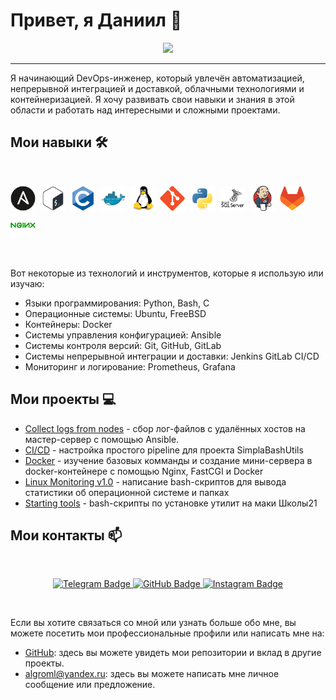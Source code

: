 # Привет, я Даниил 👋

<div id="header" align="center">
  <img src="https://media.giphy.com/media/SWoSkN6DxTszqIKEqv/giphy.gif" width=40% />
</div>

---

Я начинающий DevOps-инженер, который увлечён автоматизацией, непрерывной интеграцией и доставкой, облачными технологиями и контейнеризацией. Я хочу развивать свои навыки и знания в этой области и работать над интересными и сложными проектами.

## Мои навыки 🛠️

<br><div>
  <img src="https://github.com/devicons/devicon/blob/master/icons/ansible/ansible-original.svg" title="Ansible" alt="ansible" width="40" height="40"/>&nbsp;
  <img src="https://github.com/devicons/devicon/blob/master/icons/bash/bash-original.svg" title="bash" alt="bash" width="40" height="40"/>&nbsp;
  <img src="https://github.com/devicons/devicon/blob/master/icons/c/c-original.svg" title="C" alt="c" width="40" height="40"/>&nbsp;
  <img src="https://github.com/devicons/devicon/blob/master/icons/docker/docker-original.svg" title="Docker" alt="docker" width="40" height="40"/>&nbsp;
  <img src="https://github.com/devicons/devicon/blob/master/icons/linux/linux-original.svg" title="Linux" alt="linux" width="40" height="40"/>&nbsp;
  <img src="https://github.com/devicons/devicon/blob/master/icons/git/git-original.svg" title="Git" alt="git" width="40" height="40"/>&nbsp;
  <img src="https://github.com/devicons/devicon/blob/master/icons/python/python-original.svg" title="Python" alt="python" width="40" height="40"/>&nbsp;
  <img src="https://github.com/devicons/devicon/blob/master/icons/microsoftsqlserver/microsoftsqlserver-plain-wordmark.svg" title="MSSQL" alt="mssql" width="40" height="40"/>&nbsp;
  <img src="https://github.com/devicons/devicon/blob/master/icons/jenkins/jenkins-original.svg" title="Jenkins" alt="jenkins" width="40" height="40"/>&nbsp;
  <img src="https://github.com/devicons/devicon/blob/master/icons/gitlab/gitlab-original.svg" title="Gitlab CI/CD" alt="gitlab" width="40" height="40"/>&nbsp;
  <img src="https://github.com/devicons/devicon/blob/master/icons/nginx/nginx-original.svg" title="Nginx" alt="nginx" width="40" height="40"/>&nbsp;
</div> <br>

Вот некоторые из технологий и инструментов, которые я использую или изучаю:

- Языки программирования: Python, Bash, C
- Операционные системы: Ubuntu, FreeBSD
- Контейнеры: Docker
- Системы управления конфигурацией: Ansible
- Системы контроля версий: Git, GitHub, GitLab
- Системы непрерывной интеграции и доставки: Jenkins GitLab CI/CD
- Мониторинг и логирование: Prometheus, Grafana

## Мои проекты 💻

 - [Collect logs from nodes](https://github.com/optgng/collect_logs) - сбор лог-файлов с удалённых хостов на мастер-сервер с помощью Ansible.
 - [CI/CD](https://github.com/optgng/DO_CI-CD) - настройка простого pipeline для проекта SimplaBashUtils
 - [Docker](https://github.com/optgng/DO_Docker) - изучение базовых комманды и создание мини-сервера в docker-контейнере с помощью Nginx, FastCGI и Docker
 - [Linux Monitoring v1.0](https://github.com/optgng/DO_LinuxMonitoring_v1.0) - написание bash-скриптов для вывода статистики об операционной системе и папках
 - [Starting tools](https://github.com/optgng/startingtools) - bash-скрипты по установке утилит на маки Школы21

## Мои контакты 📫

<br><div id="badges" align="center">
  <a href="https://t.me/devshs">
    <img src="https://img.shields.io/badge/Telegram-blue?logo=telegram&style=for-the-badge" alt="Telegram Badge"/>
  </a>
  <a href="https://github.com/optgng">
    <img src="https://img.shields.io/badge/GitHub-grey?logo=github&style=for-the-badge" alt="GitHub Badge"/>
  </a>
  <a href="https://instagram.com/dvgnds?igshid=OGQ5ZDc2ODk2ZA==">
    <img src="https://img.shields.io/badge/Instagram-pink?logo=instagram&style=for-the-badge" alt="Instagram Badge"/>
  </a>
</div><br>
    
Если вы хотите связаться со мной или узнать больше обо мне, вы можете посетить мои профессиональные профили или написать мне на:

- [GitHub](https://github.com/optgng): здесь вы можете увидеть мои репозитории и вклад в другие проекты.
- [algroml@yandex.ru](mailto:algroml@yandex.ru): здесь вы можете написать мне личное сообщение или предложение.
